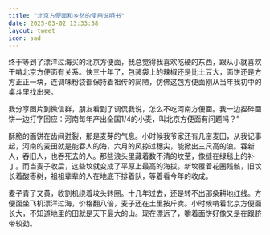 ```yaml
---
title: "北京方便面和乡愁的使用说明书"
date: 2025-03-02 13:33:58
layout: tweet
icon: sad
---
```


终于等到了漂洋过海买的北京方便面，我总觉得我喜欢吃硬的东西，跟从小就喜欢干啃北京方便面有关系。<!-- more -->快三十年了，包装袋上的辣椒还是比土豆大，面饼还是方方正正一块，连调味粉袋都保持着祖传的简陋，仿佛这包方便面刚从当年我初中的桌斗里找出来。
	
我分享图片到微信群，朋友看到了调侃我说，怎么不吃河南方便面。我一边捏碎面饼一边打字回应：河南每年产出全国1/4的小麦，叫北京方便面有问题吗？”
	
酥脆的面饼在齿间迸裂，那是麦芽的气息。小时候我爷家还有几亩麦田，从我记事起，河南的麦田就是能吞人的海，六月的风掠过穗尖，能掀出三尺高的浪。吞新人，吞旧人，也吞死去的人。那些浪头里藏着数不清的坟茔，像缝在绿毯上的补丁。而当麦子收后，这些坟就变成了平原上最高的海拔。新坟覆着花圈残骸，旧坟长着酸枣树，祖祖辈辈的人在地底下排着队，等着看今年的收成。
	
麦子青了又黄，收割机绕着坟头转圈。十几年过去，还是转不出那条耕地红线。方便面坐飞机漂洋过海，价格翻八倍，麦子还在土里按斤卖。小时候啃着北京方便面长大，不知道地里的田就是天下最大的山。现在漂远了，嚼着面饼好像又是在跟脐带较劲。
